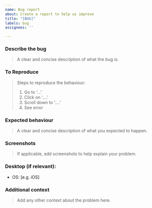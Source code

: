 ```yaml
---
name: Bug report
about: Create a report to help us improve
title: "[BUG]"
labels: bug
assignees: ''

---
```


### Describe the bug
> A clear and concise description of what the bug is.

### To Reproduce
> Steps to reproduce the behaviour:
> 1. Go to '...'
> 2. Click on '....'
> 3. Scroll down to '....'
> 4. See error

### Expected behaviour
> A clear and concise description of what you expected to happen.

### Screenshots
> If applicable, add screenshots to help explain your problem.

### Desktop (if relevant):
 - OS: [e.g. iOS]

### Additional context
> Add any other context about the problem here.
